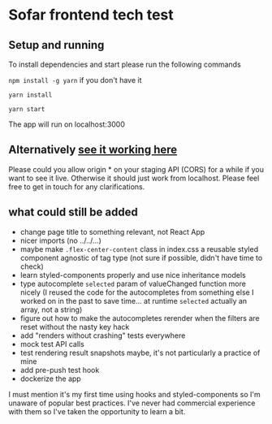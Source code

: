 # Sofar frontend tech test

## Setup and running

To install dependencies and start please run the following commands

`npm install -g yarn` if you don't have it

`yarn install`

`yarn start`

The app will run on localhost:3000

## Alternatively [see it working here](https://ontz.github.io)
Please could you allow origin * on your staging API (CORS) for a while if you want to see it live. Otherwise it should just work from localhost. Please feel free to get in touch for any clarifications.


## what could still be added
* change page title to something relevant, not React App
* nicer imports (no ../../...)
* maybe make `.flex-center-content` class in index.css a reusable styled component agnostic of tag type (not sure if possible, didn't have time to check)
* learn styled-components properly and use nice inheritance models
* type autocomplete `selected` param of valueChanged function more nicely (I reused the code for the autocompletes from something else I worked on in the past to save time... at runtime `selected` actually an array, not a string)
* figure out how to make the autocompletes rerender when the filters are reset without the nasty key hack
* add "renders without crashing" tests everywhere
* mock test API calls
* test rendering result snapshots maybe, it's not particularly a practice of mine
* add pre-push test hook
* dockerize the app

I must mention it's my first time using hooks and styled-components so I'm unaware of popular best practices. I've never had commercial experience with them so I've taken the opportunity to learn a bit.